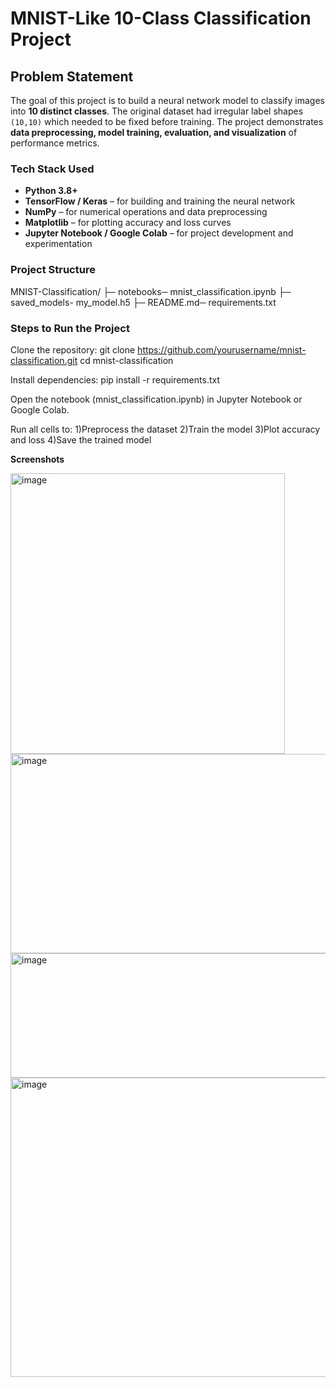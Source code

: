 # MNIST-Like 10-Class Classification Project

## Problem Statement
The goal of this project is to build a neural network model to classify images into **10 distinct classes**. The original dataset had irregular label shapes `(10,10)` which needed to be fixed before training. The project demonstrates **data preprocessing, model training, evaluation, and visualization** of performance metrics.

### Tech Stack Used
- **Python 3.8+**
- **TensorFlow / Keras** – for building and training the neural network
- **NumPy** – for numerical operations and data preprocessing
- **Matplotlib** – for plotting accuracy and loss curves
- **Jupyter Notebook / Google Colab** – for project development and experimentation

### Project Structure 
MNIST-Classification/
├─ notebooks─ mnist_classification.ipynb
├─ saved_models- my_model.h5
├─ README.md─ requirements.txt  


### Steps to Run the Project

Clone the repository:
git clone https://github.com/yourusername/mnist-classification.git
cd mnist-classification

Install dependencies:
pip install -r requirements.txt

Open the notebook (mnist_classification.ipynb) in Jupyter Notebook or Google Colab.

Run all cells to:
1)Preprocess the dataset
2)Train the model
3)Plot accuracy and loss
4)Save the trained model


**Screenshots**

<img width="439" height="449" alt="image" src="https://github.com/user-attachments/assets/280333b2-c435-4b23-84e7-caa6191fc9ce" />

<img width="665" height="319" alt="image" src="https://github.com/user-attachments/assets/68bd1cda-e824-4bdc-b04d-833408750f56" />

<img width="930" height="199" alt="image" src="https://github.com/user-attachments/assets/e0c1a81f-c106-470e-8ba6-669e48402c8d" />

<img width="1067" height="479" alt="image" src="https://github.com/user-attachments/assets/cc4784b4-5741-4042-9887-3ae522aca8d5" />



